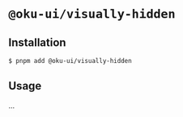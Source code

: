 # `@oku-ui/visually-hidden`

## Installation

```sh
$ pnpm add @oku-ui/visually-hidden
```

## Usage
...